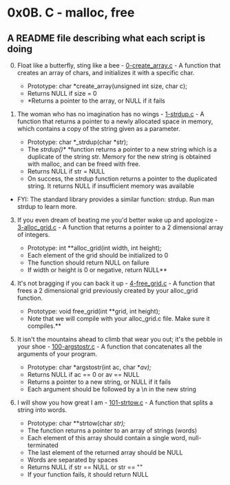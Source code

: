 # 0x0B. C - malloc, free

## A README file describing what each script is doing

0. Float like a butterfly, sting like a bee - [0-create_array.c](./0-create_array.c) - A function that creates an array of chars, and initializes it with a specific char.
	* Prototype: char *create_array(unsigned int size, char c);
	* Returns NULL if size = 0
	* *Returns a pointer to the array, or NULL if it fails

1. The woman who has no imagination has no wings - [1-strdup.c](./1-strdup.c) - A  function that returns a pointer to a newly allocated space in memory, which contains a copy of the string given as a parameter.
	* Prototype: char *_strdup(char *str);
	* The  _strdup()_* *function returns a pointer to a new string which is a duplicate of the string str. Memory for the new string is obtained with malloc, and can be freed with free.
	* Returns NULL if str = NULL
	* On success, the _strdup_ function returns a pointer to the duplicated string. It returns NULL if insufficient memory was available
* FYI: The standard library provides a similar function: strdup. Run man strdup to learn more.

3. If you even dream of beating me you'd better wake up and apologize - [3-alloc_grid.c](./3-alloc_grid.c) - A function that returns a pointer to a 2 dimensional array of integers.
	* Prototype: int **alloc_grid(int width, int height);
	* Each element of the grid should be initialized to 0
	* The function should return NULL on failure
	* If width or height is 0 or negative, return NULL**

4. It's not bragging if you can back it up - [4-free_grid.c](./4-free_grid.c) - A function that frees a 2 dimensional grid previously created by your alloc_grid function.
	* Prototype: void free_grid(int **grid, int height);
	* Note that we will compile with your alloc_grid.c file. Make sure it compiles.**

5. It isn't the mountains ahead to climb that wear you out; it's the pebble in your shoe - [100-argstostr.c](./100-argstostr.c) - A function that concatenates all the arguments of your program.
	* Prototype: char *argstostr(int ac, char **av);*
	* Returns NULL if ac == 0 or av == NULL
	* Returns a pointer to a new string, or NULL if it fails
	* Each argument should be followed by a \n in the new string

6. I will show you how great I am - [101-strtow.c](./101-strtow.c) - A function that splits a string into words.
	* Prototype: char **strtow(char *str);*
	* The function returns a pointer to an array of strings (words)
	* Each element of this array should contain a single word, null-terminated
	* The last element of the returned array should be NULL
	* Words are separated by spaces
	* Returns NULL if str == NULL or str == ""
	* If your function fails, it should return NULL


